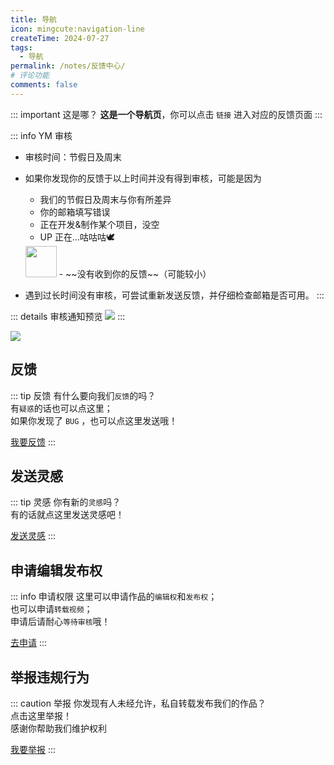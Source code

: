 ```yaml
---
title: 导航
icon: mingcute:navigation-line
createTime: 2024-07-27
tags:
  - 导航
permalink: /notes/反馈中心/
# 评论功能
comments: false
---
```


::: important 这是哪？
**这是一个导航页**，你可以点击 `链接` 进入对应的反馈页面
:::

::: info YM 审核
- 审核时间：节假日及周末
- 如果你发现你的反馈于以上时间并没有得到审核，可能是因为

  - 我们的节假日及周末与你有所差异
  - 你的邮箱填写错误
  - 正在开发&制作某个项目，没空
  - UP 正在...咕咕咕🕊️  
  <img src="https://RI.youming.us.kg/gezi.png" width="50px">
  - ~~没有收到你的反馈~~（可能较小）

- 遇到过长时间没有审核，可尝试重新发送反馈，并仔细检查邮箱是否可用。
:::

::: details 审核通知预览
![](https://RI.youming.us.kg/sh.png)
:::

![](https://RI.youming.us.kg/fkzx.png)

## <Icon name="mingcute:mail-open-line" color="currentColor" /> 反馈
::: tip 反馈
有什么要向我们`反馈`的吗？  
有`疑惑`的话也可以点这里；  
如果你发现了 `BUG` ，也可以点这里发送哦！  
  
[我要反馈](/notes/反馈中心/反馈.html)
:::

## <Icon name="mingcute:bulb-line" color="currentColor" /> 发送灵感
::: tip 灵感
你有新的`灵感`吗？  
有的话就点这里发送灵感吧！  
  
[发送灵感](/notes/反馈中心/发送灵感.html)
:::

## <Icon name="mingcute:key-2-line" color="currentColor" /> 申请编辑发布权
::: info 申请权限
这里可以申请作品的`编辑权`和`发布权`；  
也可以申请`转载视频`；  
申请后请耐心`等待审核`哦！  
  
[去申请](/notes/反馈中心/申请编辑发布权.html)
:::

## <Icon name="mingcute:alert-line" color="currentColor" /> 举报违规行为
::: caution 举报
你发现有人未经允许，私自转载发布我们的作品？  
点击这里举报！  
感谢你帮助我们维护权利  
  
[我要举报](/notes/反馈中心/举报违规行为.html)
:::